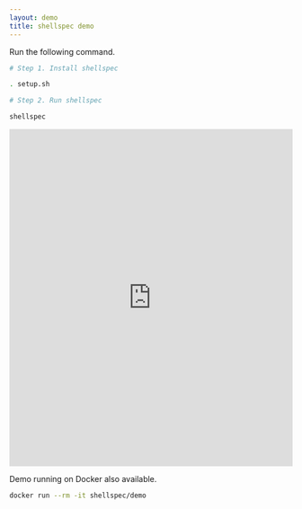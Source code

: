 ```yaml
---
layout: demo
title: shellspec demo
---
```


Run the following command.

```sh
# Step 1. Install shellspec

. setup.sh

# Step 2. Run shellspec

shellspec
```

<iframe height="600px" width="100%" src="https://repl.it/@ko1nksm/shellspec-demo?lite=true&outputonly=1" scrolling="no" frameborder="no" allowtransparency="true" allowfullscreen="true" sandbox="allow-forms allow-pointer-lock allow-popups allow-same-origin allow-scripts allow-modals"></iframe>

Demo running on Docker also available.

```sh
docker run --rm -it shellspec/demo
```
